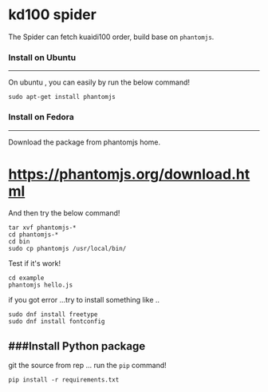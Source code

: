 # kd100 spider

The Spider can fetch kuaidi100 order, build base on `phantomjs`.

### Install on Ubuntu
----
On ubuntu , you can easily by run the below command!

```
sudo apt-get install phantomjs	
```

### Install on Fedora
----

Download the package from phantomjs home.

# https://phantomjs.org/download.html

And then try the below command!

```
tar xvf phantomjs-*
cd phantomjs-*
cd bin
sudo cp phantomjs /usr/local/bin/
```

Test if it's work!

```
cd example
phantomjs hello.js
```
if you got error ...try to install something like ..

```
sudo dnf install freetype
sudo dnf install fontconfig
```

###Install Python package
----

git the source from rep ... run the `pip` command!

```
pip install -r requirements.txt
```


